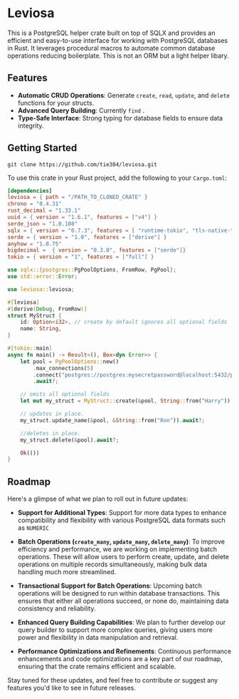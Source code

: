 # Leviosa

This is a PostgreSQL helper crate built on  top of SQLX and provides an efficient and easy-to-use interface for working with PostgreSQL databases in Rust. It leverages procedural macros to automate common database operations reducing boilerplate.
This is not an ORM but a light helper libary. 

## Features

- **Automatic CRUD Operations**: Generate `create`, `read`, `update`, and `delete` functions for your structs.
- **Advanced Query Building**: Currently `find` .
- **Type-Safe Interface**: Strong typing for database fields to ensure data integrity.

## Getting Started
`git clone https://github.com/tie304/leviosa.git`

To use this crate in your Rust project, add the following to your `Cargo.toml`:

```toml
[dependencies]
leviosa = { path = "/PATH_TO_CLONED_CRATE" }
chrono = "0.4.31"
rust_decimal = "1.33.1"
uuid = { version = "1.6.1", features = ["v4"] } 
serde_json = "1.0.108"
sqlx = { version = "0.7.3", features = [ "runtime-tokio", "tls-native-tls", "postgres", "time", "chrono", "bigdecimal", "uuid" ] }
serde = { version = "1.0", features = ["derive"] }
anyhow = "1.0.75"
bigdecimal =  { version = "0.3.0", features = ["serde"]}
tokio = { version = "1", features = ["full"] }

```
```rust
use sqlx::{postgres::PgPoolOptions, FromRow, PgPool};
use std::error::Error;

use leviosa::leviosa;

#[leviosa]
#[derive(Debug, FromRow)]
struct MyStruct {
    id: Option<i32>, // create by default ignores all optional fields
    name: String,
}

#[tokio::main]
async fn main() -> Result<(), Box<dyn Error>> {
    let pool = PgPoolOptions::new()
        .max_connections(5)
        .connect("postgres://postgres:mysecretpassword@localhost:5432/postgres")
        .await?;

    // omits all optional fields
    let mut my_struct = MyStruct::create(&pool, String::from("Harry")).await?;

    // updates in place.
    my_struct.update_name(&pool, &String::from("Ron")).await?;

    //deletes in place.
    my_struct.delete(&pool).await?;

    Ok(())
}
```

## Roadmap

Here's a glimpse of what we plan to roll out in future updates:

- **Support for Additional Types**: Support for more data types to enhance compatibility and flexibility with various PostgreSQL data formats such as `NUMERIC`

- **Batch Operations (`create_many`, `update_many`, `delete_many`)**: To improve efficiency and performance, we are working on implementing batch operations. These will allow users to perform create, update, and delete operations on multiple records simultaneously, making bulk data handling much more streamlined.

- **Transactional Support for Batch Operations**:  Upcoming batch operations will be designed to run within database transactions. This ensures that either all operations succeed, or none do, maintaining data consistency and reliability.

- **Enhanced Query Building Capabilities**: We plan to further develop our query builder to support more complex queries, giving users more power and flexibility in data manipulation and retrieval.

- **Performance Optimizations and Refinements**: Continuous performance enhancements and code optimizations are a key part of our roadmap, ensuring that the crate remains efficient and scalable.

Stay tuned for these updates, and feel free to contribute or suggest any features you'd like to see in future releases.
